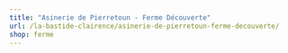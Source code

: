 ```yaml
---
title: "Asinerie de Pierretoun - Ferme Découverte"
url: /la-bastide-clairence/asinerie-de-pierretoun-ferme-decouverte/
shop: ferme
---
```

